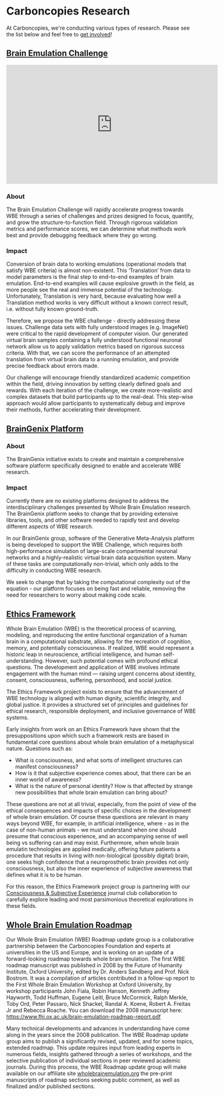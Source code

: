 # Carboncopies Research

At Carboncopies, we're conducting various types of research. Please see the list below and feel free to [get involved](/Join)!


## [Brain Emulation Challenge](https://braingenix.org/Challenge/Overview)


<iframe width="560" height="315" src="https://videos.carboncopies.org/embed?m=yY1QRzTQA" frameborder="0" allowfullscreen></iframe>


### About
The Brain Emulation Challenge will rapidly accelerate progress towards WBE through a series of challenges and prizes designed to focus, quantify, and grow the 
structure-to-function field. Through rigorous validation metrics and performance scores, we can determine what methods work best and provide debugging feedback where they go wrong. 

### Impact
Conversion of brain data to working emulations (operational models that satisfy WBE criteria) is almost non-existent. This ‘Translation’ from data to model parameters is the final step to end-to-end examples of brain emulation. End-to-end examples will cause explosive growth in the field, as more people see the real and immense potential of the technology. Unfortunately, Translation is very hard, because evaluating how well a Translation method works is very difficult without a known correct result, i.e. without fully known ground-truth.

Therefore, we propose the WBE challenge - directly addressing these issues. Challenge data sets with fully understood images (e.g. ImageNet) were critical to the rapid development of computer vision. Our generated virtual brain samples containing a fully understood functional neuronal network allow us to apply validation metrics based on rigorous success criteria. With that, we can score the performance of an attempted translation from virtual brain data to a running emulation, and provide precise feedback about errors made.

Our challenge will encourage friendly standardized academic competition within the field, driving innovation by setting clearly defined goals and rewards. With each iteration of the challenge, we create more-realistic and complex datasets that build participants up to the real-deal. This step-wise approach would allow participants to systematically debug and improve their methods, further accelerating their development.


## [BrainGenix Platform](https://braingenix.org/)

### About

The BrainGenix initiative exists to create and maintain a comprehensive software platform specifically designed to enable and accelerate WBE research.


### Impact

Currently there are no existing platforms designed to address the interdisciplinary challenges presented by Whole Brain Emulation research.
The BrainGenix platform seeks to change that by providing extensive libraries, tools, and other software needed to rapidly test and develop different aspects of WBE research.

In our BrainGenix group, software of the Generative Meta-Analysis platform is being developed to support the WBE Challenge, which requires both high-performance simulation of large-scale compartmental neuronal networks and a highly-realistic virtual brain data acquisition system.
Many of these tasks are computationally non-trivial, which only adds to the difficulty in conducting WBE research.


We seek to change that by taking the computational complexity out of the equation - our platform focuses on being fast and reliable, removing the need for researchers to worry about making code scale.





## [Ethics Framework](https://sites.google.com/carboncopies.org/ethics)

Whole Brain Emulation (WBE) is the theoretical process of scanning, modeling, and reproducing the entire functional organization of a human brain in a computational substrate, allowing for the recreation of cognition, memory, and potentially consciousness. If realized, WBE would represent a historic leap in neuroscience, artificial intelligence, and human self-understanding.
However, such potential comes with profound ethical questions. The development and application of WBE involves intimate engagement with the human mind — raising urgent concerns about identity, consent, consciousness, suffering, personhood, and social justice.

The Ethics Framework project exists to ensure that the advancement of WBE technology is aligned with human dignity, scientific integrity, and global justice. It provides a structured set of principles and guidelines for ethical research, responsible deployment, and inclusive governance of WBE systems.

Early insights from work on an Ethics Framework have shown that the presuppositions upon which such a framework rests are based
in fundamental core questions about whole brain emulation of a metaphysical nature. Questions such as:

- What is consciousness, and what sorts of intelligent structures can manifest consciousness?
- How is it that subjective experience comes about, that there can be an inner world of awareness?
- What is the nature of personal identity? How is that affected by strange new possibilities that whole brain emulation can bring about?

These questions are not at all trivial, especially, from the point of view of the ethical consequences and impacts of specific
choices in the development of whole brain emulation. Of course these questions are relevant in many ways beyond WBE, for example,
in artificial intelligence, where - as in the case of non-human animals - we must understand when one should presume that
conscious experience, and an accompanying sense of well being vs suffering can and may exist. Furthermore, when whole brain
emulatin technologies are applied medically, offering future patients a procedure that results in living with non-biological
(possibly digital) brain, one seeks high confidence that a neuroprosthetic brain provides not only consciousness, but also
the inner experience of subjective awareness that defines what it is to be human.

For this reason, the Ethics Framework project group is partnering with our [Consciousness & Subjective Experience](/Events/JournalClubs/ConsciousnessAndSubjectiveExperience) journal club
collaboration to carefully explore leading and most parsimonious theoretical explorations in these fields.

## [Whole Brain Emulation Roadmap](https://wholebrainemulation.org)

Our Whole Brain Emulation (WBE) Roadmap update group is a collaborative partnership between the Carboncopies Foundation and experts at universities in the US and Europe, and is working on an update of a forward-looking roadmap towards whole brain emulation. The first WBE roadmap manuscript was published in 2008 by the Future of Humanity Institute, Oxford University, edited by Dr. Anders Sandberg and Prof. Nick Bostrom. It was a compilation of articles contributed in a follow-up report to the First Whole Brain Emulation Workshop at Oxford University, by workshop participants John Fiala, Robin Hanson, Kenneth Jeffrey Hayworth, Todd Huffman, Eugene Leitl, Bruce McCormick, Ralph Merkle, Toby Ord, Peter Passaro, Nick Shackel, Randal A. Koene, Robert A. Freitas Jr and Rebecca Roache. You can download the 2008 manuscript here: https://www.fhi.ox.ac.uk/brain-emulation-roadmap-report.pdf

Many technical developments and advances in understanding have come along in the years since the 2008 publication. The WBE Roadmap update group aims to publish a significantly revised, updated, and for some topics, extended roadmap. This update requires input from leading experts in numerous fields, insights gathered through a series of workshops, and the selective publication of individual sections in peer reviewed academic journals. During this process, the WBE Roadmap update group will make available on our affiliate site [wholebrainemulation.org](https://wholebrainemulation.org) the pre-print manuscripts of roadmap sections seeking public comment, as well as finalized and/or published sections.
